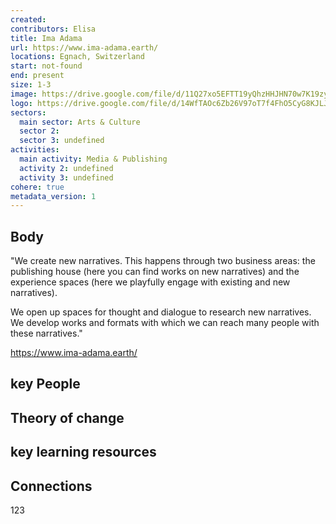 ```yaml
---
created:
contributors: Elisa
title: Ima Adama
url: https://www.ima-adama.earth/
locations: Egnach, Switzerland
start: not-found
end: present
size: 1-3
image: https://drive.google.com/file/d/11Q27xo5EFTT19yQhzHHJHN70w7K19zyK/view?usp=drive_link
logo: https://drive.google.com/file/d/14WfTAOc6Zb26V97oT7f4FhO5CyG8KJLJ/view?usp=drive_link
sectors:
  main sector: Arts & Culture
  sector 2: 
  sector 3: undefined
activities: 
  main activity: Media & Publishing
  activity 2: undefined
  activity 3: undefined
cohere: true
metadata_version: 1
---
```



## Body

"We create new narratives. This happens through two business areas: the publishing house (here you can find works on new narratives) and the experience spaces (here we playfully engage with existing and new narratives).

We open up spaces for thought and dialogue to research new narratives. We develop works and formats with which we can reach many people with these narratives."

https://www.ima-adama.earth/

## key People



## Theory of change



## key learning resources



## Connections

123

